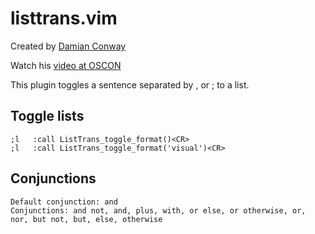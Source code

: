 # listtrans.vim 

Created by [Damian Conway](https://github.com/thoughtstream)

Watch his [video at OSCON](https://www.youtube.com/watch?v=aHm36-na4-4)

This plugin toggles a sentence separated by , or ; to a list.


## Toggle lists

    ;l   :call ListTrans_toggle_format()<CR>
    ;l   :call ListTrans_toggle_format('visual')<CR>

## Conjunctions

    Default conjunction: and
    Conjunctions: and not, and, plus, with, or else, or otherwise, or, nor, but not, but, else, otherwise



